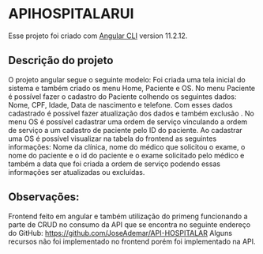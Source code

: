 # APIHOSPITALARUI

Esse projeto foi criado com [Angular CLI](https://github.com/angular/angular-cli) version 11.2.12.

## Descrição do projeto
O projeto angular segue o seguinte modelo:
Foi criada uma tela inicial do sistema e também criado os menu Home, Paciente e OS.
No menu Paciente é possível fazer o cadastro do Paciente colhendo os seguintes dados:
Nome, CPF, Idade, Data de nascimento e telefone. Com esses dados cadastrado é possível fazer
atualização dos dados e também exclusão .
No menu OS é possível cadastrar uma ordem de serviço vinculando a ordem de serviço a um cadastro de paciente pelo ID do paciente. 
Ao cadastrar uma OS é possível visualizar na tabela do frontend as seguintes informações:
Nome da clínica, nome do médico que solicitou o exame, o nome do paciente e o id do paciente e o exame solicitado pelo médico e também
a data que foi criada a ordem de serviço podendo essas informações ser atualizadas ou excluídas.

## Observações:

Frontend feito em angular e também utilização do primeng funcionando a parte de CRUD no consumo da API que se encontra no seguinte endereço do GitHub: https://github.com/JoseAdemar/API-HOSPITALAR
Alguns recursos não foi implementado no frontend porém foi implementado na API.

